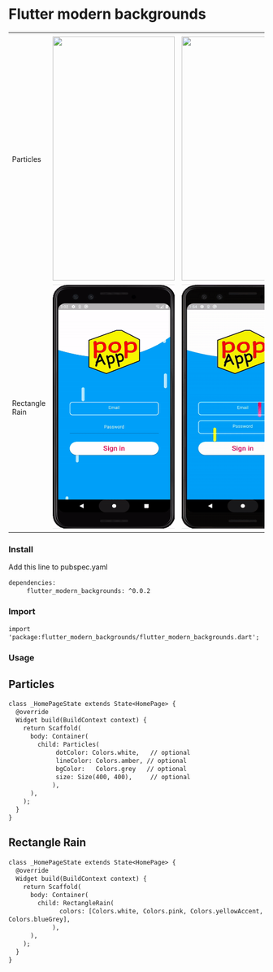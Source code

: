 # Flutter modern backgrounds


<table>
  <tr>
    <td></td>
    <td></td>
    <td></td>
  </tr>
  <tr>
    <td>Particles</td>
    <td><img src="https://github.com/studioidan/flutter_modern_backgrounds/blob/master/art/particles1.gif" width=240 height=480></td>
    <td><img src="https://github.com/studioidan/flutter_modern_backgrounds/blob/master/art/particles2.gif" width=240 height=480></td>
  </tr>
  <tr>
    <td>Rectangle Rain</td>
    <td><img src="https://github.com/studioidan/flutter_modern_backgrounds/blob/master/art/rectangle-rain2.gif" width=240 height=480></td>
    <td><img src="https://github.com/studioidan/flutter_modern_backgrounds/blob/master/art/rectangle-rain1.gif" width=240 height=480></td>
  </tr>
 </table>


### Install

Add this line to pubspec.yaml

```
dependencies:
     flutter_modern_backgrounds: ^0.0.2
```


### Import
```
import 'package:flutter_modern_backgrounds/flutter_modern_backgrounds.dart';

```

### Usage

## Particles
```
class _HomePageState extends State<HomePage> {
  @override
  Widget build(BuildContext context) {
    return Scaffold(
      body: Container(
        child: Particles(
             dotColor: Colors.white,   // optional
             lineColor: Colors.amber, // optional
             bgColor:   Colors.grey   // optional
             size: Size(400, 400),     // optional
            ),
      ),
    );
  }
}
```

## Rectangle Rain
```
class _HomePageState extends State<HomePage> {
  @override
  Widget build(BuildContext context) {
    return Scaffold(
      body: Container(
        child: RectangleRain(
              colors: [Colors.white, Colors.pink, Colors.yellowAccent, Colors.blueGrey],
            ),
      ),
    );
  }
}
```

